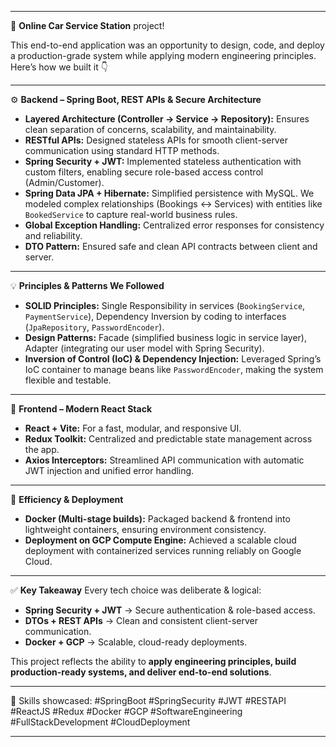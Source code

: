 
---

🚀  **Online Car Service Station** project!

This end-to-end application was an opportunity to design, code, and deploy a production-grade system while applying modern engineering principles. Here’s how we built it 👇

---

⚙️ **Backend – Spring Boot, REST APIs & Secure Architecture**

* **Layered Architecture (Controller → Service → Repository):** Ensures clean separation of concerns, scalability, and maintainability.
* **RESTful APIs:** Designed stateless APIs for smooth client-server communication using standard HTTP methods.
* **Spring Security + JWT:** Implemented stateless authentication with custom filters, enabling secure role-based access control (Admin/Customer).
* **Spring Data JPA + Hibernate:** Simplified persistence with MySQL. We modeled complex relationships (Bookings ↔ Services) with entities like `BookedService` to capture real-world business rules.
* **Global Exception Handling:** Centralized error responses for consistency and reliability.
* **DTO Pattern:** Ensured safe and clean API contracts between client and server.

---

💡 **Principles & Patterns We Followed**

* **SOLID Principles:** Single Responsibility in services (`BookingService`, `PaymentService`), Dependency Inversion by coding to interfaces (`JpaRepository`, `PasswordEncoder`).
* **Design Patterns:** Facade (simplified business logic in service layer), Adapter (integrating our user model with Spring Security).
* **Inversion of Control (IoC) & Dependency Injection:** Leveraged Spring’s IoC container to manage beans like `PasswordEncoder`, making the system flexible and testable.

---

🎨 **Frontend – Modern React Stack**

* **React + Vite:** For a fast, modular, and responsive UI.
* **Redux Toolkit:** Centralized and predictable state management across the app.
* **Axios Interceptors:** Streamlined API communication with automatic JWT injection and unified error handling.

---

🐳 **Efficiency & Deployment**

* **Docker (Multi-stage builds):** Packaged backend & frontend into lightweight containers, ensuring environment consistency.
* **Deployment on GCP Compute Engine:** Achieved a scalable cloud deployment with containerized services running reliably on Google Cloud.

---

✅ **Key Takeaway**
Every tech choice was deliberate & logical:

* **Spring Security + JWT** → Secure authentication & role-based access.
* **DTOs + REST APIs** → Clean and consistent client-server communication.
* **Docker + GCP** → Scalable, cloud-ready deployments.

This project reflects the ability to **apply engineering principles, build production-ready systems, and deliver end-to-end solutions**.

---

🔗 Skills showcased:
\#SpringBoot #SpringSecurity #JWT #RESTAPI #ReactJS #Redux #Docker #GCP #SoftwareEngineering #FullStackDevelopment #CloudDeployment

---


